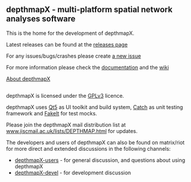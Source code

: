 ## depthmapX - multi-platform spatial network analyses software


This is the home for the development of depthmapX.


Latest releases can be found at the [releases page](https://github.com/SpaceGroupUCL/depthmapX/releases)


For any issues/bugs/crashes please create [a new issue](https://github.com/SpaceGroupUCL/depthmapX/issues/new)


For more information please check the [documentation](./docs/index.md) and the [wiki](https://github.com/SpaceGroupUCL/depthmapX/wiki)

[About depthmapX](./docs/about.md)


##

depthmapX is licensed under the [GPLv3](http://www.gnu.org/licenses/gpl-3.0.html) licence. 

depthmapX uses [Qt5](http://www.qt.io) as UI toolkit and build system, [Catch](https://github.com/philsquared/catch) as unit testing framework and [FakeIt](https://github.com/eranpeer/FakeIt) for test mocks.

Please join the depthmapX mail distribution list at www.jiscmail.ac.uk/lists/DEPTHMAP.html for updates.

The developers and users of depthmapX can also be found on matrix/riot for more direct and extended discussions in the following channels:
- [depthmapX-users](https://riot.im/app/#/room/#depthmapX-users:matrix.org) - for general discussion, and questions about using depthmapX
- [depthmapX-devel](https://riot.im/app/#/room/#depthmapX-devel:matrix.org) - for development discussion
